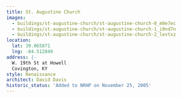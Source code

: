 ```yaml
---
title: St. Augustine Church
images:
  - buildings/st-augustine-church/st-augustine-church-0_m9e7ec
  - buildings/st-augustine-church/st-augustine-church-1_i9nd7n
  - buildings/st-augustine-church/st-augustine-church-2_levtxz
location:
  lat: 39.065871
  lng: -84.512049
address: |-
  W. 19th St at Howell
  Covington, KY
style: Renaissance
architect: David Davis
historic_status: 'Added to NRHP on November 25, 2005'
---
```


